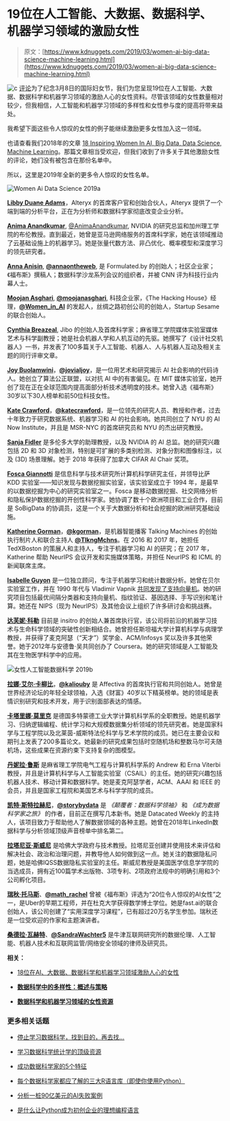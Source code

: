 # 19位在人工智能、大数据、数据科学、机器学习领域的激励女性

> 原文：[https://www.kdnuggets.com/2019/03/women-ai-big-data-science-machine-learning.html](https://www.kdnuggets.com/2019/03/women-ai-big-data-science-machine-learning.html)

![c](../Images/3d9c022da2d331bb56691a9617b91b90.png) [评论](#comments)为了纪念3月8日的国际妇女节，我们为您呈现19位在人工智能、大数据、数据科学和机器学习领域的激励人心的女性资料。尽管该领域的女性数量相对较少，但我相信，人工智能和机器学习领域的多样性和女性参与度的提高将带来益处。

我希望下面这些令人惊叹的女性的例子能继续激励更多女性加入这一领域。

也请查看我们2018年的文章 [18 Inspiring Women In AI, Big Data, Data Science, Machine Learning](/2018/03/inspiring-women-ai-big-data-science.html)。那篇文章相当受欢迎，但我们收到了许多关于其他激励女性的评论，她们没有被包含在那份名单中。

所以，这里是2019年全新的更多令人惊叹的女性名单。

![Women Ai Data Science 2019a](../Images/517f616d0500b5139aa9b9e86c703bb1.png)

[**Libby Duane Adams**](https://www.linkedin.com/in/libbyduaneadams/)，Alteryx 的首席客户官和创始合伙人，Alteryx 提供了一个端到端的分析平台，正在为分析师和数据科学家彻底改变企业分析。

[**Anima Anandkumar**](https://www.linkedin.com/in/anima-anandkumar-35171b1/), [@AnimaAnandkumar](https://twitter.com/AnimaAnandkumar), NVIDIA 的研究总监和加州理工学院的布伦教授。直到最近，她曾是亚马逊网络服务的首席科学家，她在该领域推动了云基础设施上的机器学习。她是张量代数方法、非凸优化、概率模型和深度学习的领先研究者。

[**Anna Anisin**](https://www.linkedin.com/in/annaanisin/), [**@annaontheweb**](https://twitter.com/annaontheweb), 是 Formulated.by 的创始人；社区企业家；《福布斯》撰稿人；数据科学沙龙系列会议的组织者，并被 CNN 评为科技行业内幕人士。

[**Moojan Asghari**](https://www.linkedin.com/in/moojanasghari/), [**@moojanasghari**](https://twitter.com/moojanasghari), 科技企业家，《The Hacking House》经理，[**@Women_in_AI**](https://twitter.com/Women_in_AI) 的发起人，丝绸之路初创公司的创始人，Startup Sesame 的联合创始人。

[**Cynthia Breazeal**](http://cynthiabreazeal.media.mit.edu/), Jibo 的创始人及首席科学家；麻省理工学院媒体实验室媒体艺术与科学副教授；她是社会机器人学和人机互动的先驱。她撰写了《设计社交机器人》一书，并发表了100多篇关于人工智能、机器人、人与机器人互动及相关主题的同行评审文章。

[**Joy Buolamwini**](https://www.media.mit.edu/people/joyab/overview/)，[**@jovialjoy**](https://twitter.com/jovialjoy)，是一位用艺术和研究揭示 AI 社会影响的代码诗人。她创立了算法公正联盟，以对抗 AI 中的有害偏见。在 MIT 媒体实验室，她开创了现在正在全球范围内提高面部分析技术透明度的技术。她曾入选《福布斯》30岁以下30人榜单和前50位科技女性。

[**Kate Crawford**](https://www.katecrawford.net/)，[**@katecrawford**](https://twitter.com/katecrawford)，是一位领先的研究人员、教授和作者，过去十年致力于研究数据系统、机器学习和 AI 的社会影响。她共同创立了 NYU 的 AI Now Institute，并且是 MSR-NYC 的首席研究员和 NYU 的杰出研究教授。

[**Sanja Fidler**](https://www.cs.utoronto.ca/~fidler/) 是多伦多大学的助理教授，以及 NVIDIA 的 AI 总监。她的研究兴趣包括 2D 和 3D 对象检测，特别是可扩展的多类别检测、对象分割和图像标注，以及 (3D) 场景理解。她于 2018 年获得了加拿大 CIFAR AI Chair 奖项。

[**Fosca Giannotti**](https://kdd.isti.cnr.it/people/giannotti-fosca) 是信息科学与技术研究所计算机科学研究主任，并领导比萨 KDD 实验室——知识发现与数据挖掘实验室，该实验室成立于 1994 年，是最早的以数据挖掘为中心的研究实验室之一。Fosca 是移动数据挖掘、社交网络分析和隐私保护数据挖掘的开创性科学家。她协调了数十个欧洲项目和工业合作，目前是 SoBigData 的协调员，这是一个关于大数据分析和社会挖掘的欧洲研究基础设施。

[**Katherine Gorman**](http://www.katherinelgorman.com/)，[**@kgorman**](https://twitter.com/kgorman)，是机器智能播客 Talking Machines 的创始执行制片人和联合主持人 [**@TlkngMchns**](https://twitter.com/TlkngMchns)。在 2016 和 2017 年，她担任 TedXBoston 的策展人和主持人，专注于机器学习和 AI 的研究；在 2017 年，Katherine 帮助 NeurIPS 会议开发和实施媒体策略，并担任 NeurIPS 和 ICML 的新闻联席主席。

[**Isabelle Guyon**](https://www.clopinet.com/isabelle/) 是一位独立顾问，专注于机器学习和统计数据分析。她曾在贝尔实验室工作，并在 1990 年代与 Vladimir Vapnik [共同发现了支持向量机](/2016/07/guyon-data-mining-history-svm-support-vector-machines.html)。她的研究项目包括最优间隔分类器和支持向量机、指纹验证、基因选择、手写识别和笔计算。她还在 NIPS（现为 NeurIPS）及其他会议上组织了许多研讨会和挑战赛。

[**达芙妮·科勒**](https://en.wikipedia.org/wiki/Daphne_Koller) 目前是 insitro 的创始人兼首席执行官，该公司将前沿的机器学习技术与生命科学领域的突破性创新相结合。她曾担任斯坦福大学计算机科学与病理学教授，并获得了麦克阿瑟（“天才”）奖学金、ACM/Infosys 奖以及许多其他荣誉。她于2012年与安德鲁·吴共同创办了 Coursera。她的研究领域是人工智能及其在生物医学科学中的应用。

![女性人工智能数据科学 2019b](../Images/26bc22a3a18316652f3abd87744de176.png)

[**拉娜·艾尔·卡柳比**](https://en.wikipedia.org/wiki/Rana_el_Kaliouby)，[**@kaliouby**](https://twitter.com/kaliouby) 是 Affectiva 的首席执行官和共同创始人。她曾是世界经济论坛的年轻全球领袖，入选《财富》40岁以下精英榜单。她的领域是表情识别研究和技术开发，用于识别面部表达的情感。

[**卡塔里娜·莫里克**](https://www-ai.cs.uni-dortmund.de/PERSONAL/morik.html) 是德国多特蒙德工业大学计算机科学系的全职教授。她是机器学习、归纳逻辑编程、统计学习和大规模数据集分析领域的领先研究者。她是国家科学与工程学院以及北莱茵-威斯特法伦科学与艺术学院的成员。她已在主要会议和期刊上发表了200多篇论文。她最新的研究成果包括时空随机场和整数马尔可夫随机场，这些成果在资源约束下支持复杂的图模型。

[**丹妮拉·鲁斯**](https://www.csail.mit.edu/person/daniela-rus) 是麻省理工学院电气工程与计算机科学系的 Andrew 和 Erna Viterbi 教授，并且是计算机科学与人工智能实验室（CSAIL）的主任。她的研究兴趣包括机器人技术、移动计算和数据科学。她是麦克阿瑟学者，ACM、AAAI 和 IEEE 的会员，并且是国家工程院和美国艺术与科学学院的成员。

[**凯特·斯特拉赫尼**](https://www.linkedin.com/in/kate-strachnyi-data)，[**@storybydata**](https://twitter.com/storybydata?lang=en) 是 *《颠覆者：数据科学领袖》* 和 *《成为数据科学家之旅》* 的作者，目前正在撰写几本新书。她是 Datacated Weekly 的主持人，该项目致力于帮助他人了解数据领域的各种主题。她曾在2018年LinkedIn数据科学与分析领域顶级声音榜单中排名第二。

[**拉塔尼亚·斯威尼**](https://www.iq.harvard.edu/people/latanya-sweeney) 是哈佛大学政府与技术教授。拉塔尼亚创建并使用技术来评估和解决社会、政治和治理问题，并教导他人如何做到这一点。她关注的数据隐私问题，她是哈佛IQSS数据隐私实验室的主任。斯威尼教授是美国医学信息学学院的当选成员，拥有近100篇学术出版物、3项专利、2项政府法规中的明确引用和3个公司孵化项目。

[**瑞秋·托马斯**](https://www.linkedin.com/in/rachel-thomas-942a7923/)、[**@math_rachel**](https://twitter.com/math_rachel) 曾被《福布斯》评选为“20位令人惊叹的AI女性”之一，是Uber的早期工程师，并在杜克大学获得数学博士学位。她是fast.ai的联合创始人，该公司创建了“实用深度学习课程”，已有超过20万名学生参加。瑞秋还是一位受欢迎的作家和主题演讲者。

[**桑德拉·瓦赫特**](https://www.oii.ox.ac.uk/people/sandra-wachter/)、[**@SandraWachter5**](https://twitter.com/SandraWachter5) 是牛津互联网研究所的数据伦理、人工智能、机器人技术和互联网监管/网络安全领域的律师及研究员。

**相关：**

+   [18位在AI、大数据、数据科学和机器学习领域激励人心的女性](https://www.kdnuggets.com/2018/03/inspiring-women-ai-big-data-science.html)

+   [**数据科学中的多样性：概述与策略**](https://www.kdnuggets.com/2018/09/diversity-data-science.html)

+   [**数据科学和机器学习领域的女性资源**](https://www.kdnuggets.com/2018/06/resources-women-data-science-machine-learning.html)

### 更多相关话题

+   [停止学习数据科学，找到目的，再去找…](https://www.kdnuggets.com/2021/12/stop-learning-data-science-find-purpose.html)

+   [学习数据科学统计学的顶级资源](https://www.kdnuggets.com/2021/12/springboard-top-resources-learn-data-science-statistics.html)

+   [成功数据科学家的5个特征](https://www.kdnuggets.com/2021/12/5-characteristics-successful-data-scientist.html)

+   [每个数据科学家都应了解的三大R语言库（即使你使用Python）](https://www.kdnuggets.com/2021/12/three-r-libraries-every-data-scientist-know-even-python.html)

+   [分析一桩90亿美元的AI失败案例](https://www.kdnuggets.com/2021/12/9b-ai-failure-examined.html)

+   [是什么让Python成为初创企业的理想编程语言](https://www.kdnuggets.com/2021/12/makes-python-ideal-programming-language-startups.html)
